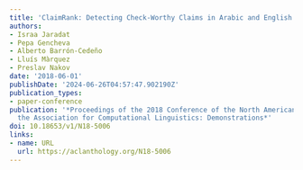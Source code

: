 ```yaml
---
title: 'ClaimRank: Detecting Check-Worthy Claims in Arabic and English'
authors:
- Israa Jaradat
- Pepa Gencheva
- Alberto Barrón-Cedeño
- Lluís Màrquez
- Preslav Nakov
date: '2018-06-01'
publishDate: '2024-06-26T04:57:47.902190Z'
publication_types:
- paper-conference
publication: '*Proceedings of the 2018 Conference of the North American Chapter of
  the Association for Computational Linguistics: Demonstrations*'
doi: 10.18653/v1/N18-5006
links:
- name: URL
  url: https://aclanthology.org/N18-5006
---
```

